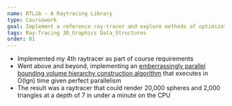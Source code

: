 ```yaml
---
name: RTLib - A Raytracing Library
type: Coursework
goal: Implement a reference ray-tracer and explore methods of optimization.
tags: Ray-Tracing 3D_Graphics Data_Structures
order: 01
---
```


- Implemented my 4th raytracer as part of course requirements
- Went above and beyond, implementing an [emberrassingly parallel bounding volume hierarchy construction algorithm](https://scholar.google.com/citations?view_op=view_citation&hl=en&user=-50qJW8AAAAJ&citation_for_view=-50qJW8AAAAJ:9yKSN-GCB0IC) that executes in O(lgn) time given perfect parallelism
- The result was a raytracer that could render 20,000 spheres and 2,000 triangles at a depth of 7 in under a minute on the CPU